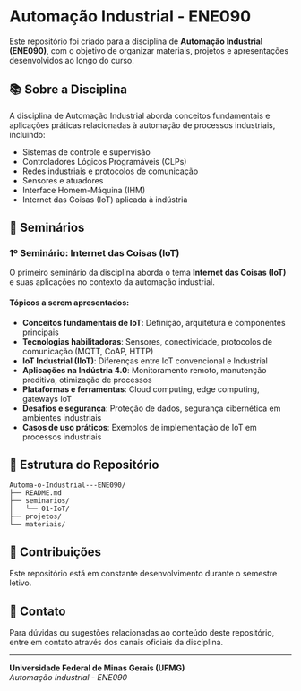 # Automação Industrial - ENE090

Este repositório foi criado para a disciplina de **Automação Industrial (ENE090)**, com o objetivo de organizar materiais, projetos e apresentações desenvolvidos ao longo do curso.

## 📚 Sobre a Disciplina

A disciplina de Automação Industrial aborda conceitos fundamentais e aplicações práticas relacionadas à automação de processos industriais, incluindo:

- Sistemas de controle e supervisão
- Controladores Lógicos Programáveis (CLPs)
- Redes industriais e protocolos de comunicação
- Sensores e atuadores
- Interface Homem-Máquina (IHM)
- Internet das Coisas (IoT) aplicada à indústria

## 🎯 Seminários

### 1º Seminário: Internet das Coisas (IoT)

O primeiro seminário da disciplina aborda o tema **Internet das Coisas (IoT)** e suas aplicações no contexto da automação industrial.

#### Tópicos a serem apresentados:

- **Conceitos fundamentais de IoT**: Definição, arquitetura e componentes principais
- **Tecnologias habilitadoras**: Sensores, conectividade, protocolos de comunicação (MQTT, CoAP, HTTP)
- **IoT Industrial (IIoT)**: Diferenças entre IoT convencional e Industrial
- **Aplicações na Indústria 4.0**: Monitoramento remoto, manutenção preditiva, otimização de processos
- **Plataformas e ferramentas**: Cloud computing, edge computing, gateways IoT
- **Desafios e segurança**: Proteção de dados, segurança cibernética em ambientes industriais
- **Casos de uso práticos**: Exemplos de implementação de IoT em processos industriais

## 📁 Estrutura do Repositório

```
Automa-o-Industrial---ENE090/
├── README.md
├── seminarios/
│   └── 01-IoT/
├── projetos/
└── materiais/
```

## 🤝 Contribuições

Este repositório está em constante desenvolvimento durante o semestre letivo.

## 📧 Contato

Para dúvidas ou sugestões relacionadas ao conteúdo deste repositório, entre em contato através dos canais oficiais da disciplina.

---

**Universidade Federal de Minas Gerais (UFMG)**  
*Automação Industrial - ENE090*
